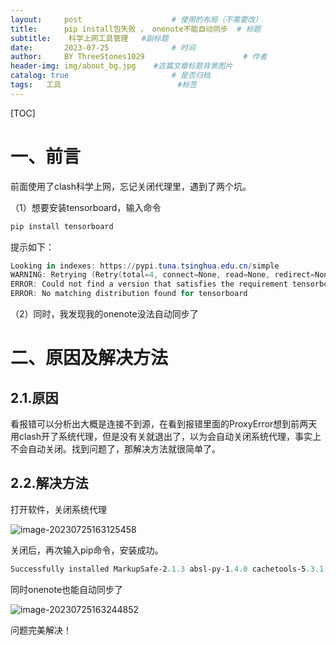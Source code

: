 ```yaml
---
layout:     post   				    # 使用的布局（不需要改）
title:      pip install包失败 ， onenote不能自动同步	# 标题 
subtitle:    科学上网工具管理	#副标题
date:       2023-07-25 				# 时间
author:     BY ThreeStones1029 						# 作者
header-img: img/about_bg.jpg 	#这篇文章标题背景图片
catalog: true 						# 是否归档
tags:	工具							#标签
---
```


[TOC]

# 一、前言

前面使用了clash科学上网，忘记关闭代理里，遇到了两个坑。

（1）想要安装tensorboard，输入命令

```powershell
pip install tensorboard
```

提示如下：

```powershell
Looking in indexes: https://pypi.tuna.tsinghua.edu.cn/simple
WARNING: Retrying (Retry(total=4, connect=None, read=None, redirect=None, status=None)) after connection broken by 'ProxyError('Cannot connect to proxy.', NewConnectionError('<pip._vendor.urllib3.connection.HTTPSConnection object at 0x0000021C6792C7F0>: Failed to establish a new connection: [WinError 10061] 由于目标计算机积极拒绝，无法连接。'))': /simple/tensorboard/
ERROR: Could not find a version that satisfies the requirement tensorboard (from versions: none)
ERROR: No matching distribution found for tensorboard
```

（2）同时，我发现我的onenote没法自动同步了

# 二、原因及解决方法

## 2.1.原因

看报错可以分析出大概是连接不到源，在看到报错里面的ProxyError想到前两天用clash开了系统代理，但是没有关就退出了，以为会自动关闭系统代理，事实上不会自动关闭。找到问题了，那解决方法就很简单了。

## 2.2.解决方法

打开软件，关闭系统代理

![image-20230725163125458](https://cdn.jsdelivr.net/gh/ThreeStones1029/blogimages/img/image-20230725163125458.png)

关闭后，再次输入pip命令，安装成功。

~~~powershell
Successfully installed MarkupSafe-2.1.3 absl-py-1.4.0 cachetools-5.3.1 certifi-2023.7.22 charset-normalizer-3.2.0 google-auth-2.22.0 google-auth-oauthlib-1.0.0 grpcio-1.56.2 idna-3.4 importlib-metadata-6.8.0 markdown-3.4.3 oauthlib-3.2.2 protobuf-4.23.4 pyasn1-0.5.0 pyasn1-modules-0.3.0 requests-2.31.0 requests-oauthlib-1.3.1 rsa-4.9 tensorboard-2.13.0 tensorboard-data-server-0.7.1 urllib3-1.26.16 werkzeug-2.3.6
~~~



同时onenote也能自动同步了

![image-20230725163244852](https://cdn.jsdelivr.net/gh/ThreeStones1029/blogimages/img/image-20230725163244852.png)

问题完美解决！

